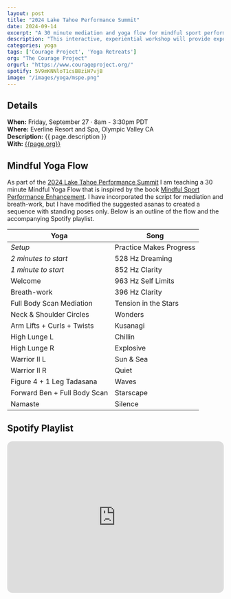 ```yaml
---
layout: post
title: "2024 Lake Tahoe Performance Summit"
date: 2024-09-14
excerpt: "A 30 minute mediation and yoga flow for mindful sport performance enhancement." 
description: "This interactive, experiential workshop will provide exposure to the educational content and mindfulness exercises that comprise a leading, evidence-informed, mental training program: Mindful Sport Performance Enhancement (Kaufman, Glass & Pineau, 2018). Participants will gain a deeper understanding of the theoretical and empirical basis of MSPE, factors relevant to its application across diverse populations and settings, as well as limitations of this research and future directions. Dr. Kaufman will present key strategies for integrating core mindfulness skills into practice, competition, and daily life. During a catered, working lunch, a moderated, multi-disciplinary panel will discuss factors related to sport performance from the sport science, coach, and athlete perspectives. Participants will gain hands-on, experiential instruction in MSPE concepts and practices via participation in an in-vivo, mindful yoga practice and a guided, mindful hike in the picturesque Olympic Valley."
categories: yoga
tags: ['Courage Project', 'Yoga Retreats']
org: "The Courage Project"
orgurl: "https://www.courageproject.org/"
spotify: 5V9mKNNloT1csB8ziH7vjB
image: "/images/yoga/mspe.png" 
---
```



## Details


<!--
**When:** {{ page.date | date: '%A, %B %-d, %Y' }} at 9:00 AM       
--->
**When:** Friday, September 27 · 8am - 3:30pm PDT        
**Where:** Everline Resort and Spa, Olympic Valley CA        
**Description:** {{ page.description }}              
**With:** [{{page.org}}]({{page.orgurl}})     


## Mindful Yoga Flow
 
As part of the [2024 Lake Tahoe Performance Summit](https://www.eventbrite.com/e/2024-lake-tahoe-performance-summit-tickets-876987381867?utm-campaign=social&utm-content=attendeeshare&utm-medium=discovery&utm-term=listing&utm-source=cp&aff=ebdsshcopyurl) I am teaching a 30 minute Mindful Yoga Flow that is inspired by the book [Mindful Sport Performance Enhancement](https://www.mindfulsportperformance.org/book). I have incorporated the script for mediation and breath-work, but I have modified the suggested asanas to created a sequence with standing poses only. Below is an outline of the flow and the accompanying Spotify playlist.


| **Yoga**                      | **Song**                |
| ----------------------------- | ----------------------- |
| _Setup_                       | Practice Makes Progress |
| _2 minutes to start_          | 528 Hz Dreaming         |
| _1 minute to start_           | 852 Hz Clarity          |
| Welcome                       | 963 Hz Self Limits      |
| Breath-work                   | 396 Hz Clarity          |
| Full Body Scan Mediation      | Tension in the Stars    |
| Neck & Shoulder Circles       | Wonders                 |
| Arm Lifts + Curls + Twists    | Kusanagi                |
| High Lunge L                  | Chillin                 |
| High Lunge R                  | Explosive               |
| Warrior II L                  | Sun & Sea               |
| Warrior II R                  | Quiet                   |
| Figure 4 + 1 Leg Tadasana     | Waves                   |
| Forward Ben + Full Body Scan  | Starscape               |
| Namaste                       | Silence                 |

## Spotify Playlist

<iframe style="border-radius:12px" src="https://open.spotify.com/embed/playlist/{{ page.spotify }}?utm_source=generator" width="100%" height="352" frameBorder="0" allowfullscreen="" allow="autoplay; clipboard-write; encrypted-media; fullscreen; picture-in-picture" loading="lazy"></iframe>  
